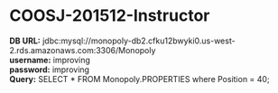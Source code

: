 # COOSJ-201512-Instructor

<b>DB URL:</b> jdbc:mysql://monopoly-db2.cfku12bwyki0.us-west-2.rds.amazonaws.com:3306/Monopoly <br>
<b>username:</b> improving <br>
<b>password:</b> improving <br>
<b>Query:</b> SELECT * FROM Monopoly.PROPERTIES where Position = 40;
